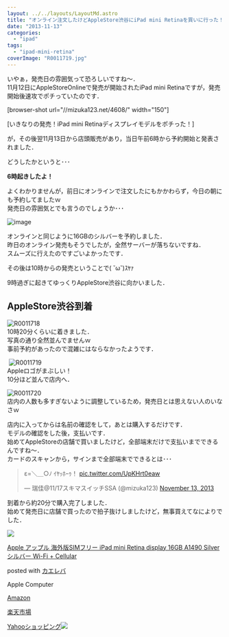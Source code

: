 ```yaml
---
layout: ../../layouts/LayoutMd.astro
title: "オンライン注文したけどAppleStore渋谷にiPad mini Retinaを買いに行った！"
date: "2013-11-13"
categories: 
  - "ipad"
tags: 
  - "ipad-mini-retina"
coverImage: "R0011719.jpg"
---
```


いやぁ，発売日の雰囲気って恐ろしいですね～．  
11月12日にAppleStoreOnlineで発売が開始されたiPad mini Retinaですが，発売開始後速攻でポチっていたのです．

\[browser-shot url="//mizuka123.net/4608/" width="150"\]

[いきなりの発売！iPad mini Retinaディスプレイモデルをポチった！]

が，その後翌11月13日から店頭販売があり，当日午前6時から予約開始と発表されました．

どうしたかというと･･･

**6時起きしたよ！**

よくわかりませんが，前日にオンラインで注文したにもかかわらず，今日の朝にも予約してましたｗ  
発売日の雰囲気とでも言うのでしょうか･･･

![image](/archive/images/image10.png "image")

オンラインと同じように16GBのシルバーを予約しました．  
昨日のオンライン発売もそうでしたが，全然サーバーが落ちないですね．  
スムーズに行えたのですごいよかったです．

その後は10時からの発売ということで( ˘ω˘)ｽﾔｧ

9時過ぎに起きてゆっくりAppleStore渋谷に向かいました．

## AppleStore渋谷到着

![R0011718](/archive/images/R0011718.jpg "R0011718")  
10時20分くらいに着きました．  
写真の通り全然並んでませんｗ  
事前予約があったので混雑にはならなかったようです．

 ![R0011719](/archive/images/R0011719.jpg "R0011719")  
Appleロゴがまぶしい！  
10分ほど並んで店内へ．

![R0011720](/archive/images/R0011720.jpg "R0011720")  
店内の人数も多すぎないように調整しているため，発売日とは思えない人のいなさｗ

店内に入ってからは名前の確認をして，あとは購入するだけです．  
モデルの確認をした後，支払いです．  
始めてAppleStoreの店舗で買いましたけど，全部端末だけで支払いまでできるんですね～．  
カードのスキャンから，サインまで全部端末でできるとは･･･

<blockquote class="twitter-tweet"><p>ε=＼＿○ﾉ ｲﾔｯﾎｰｩ！ <a href="http://t.co/UpKHrt0eaw">pic.twitter.com/UpKHrt0eaw</a></p><p>— 瑞佳@11/17スキマスイッチSSA (@mizuka123) <a href="https://twitter.com/mizuka123/statuses/400438226764042240">November 13, 2013</a></p></blockquote>
<script charset="utf-8" type="text/javascript" src="//platform.twitter.com/widgets.js" async></script>

到着から約20分で購入完了しました．  
始めて発売日に店舗で買ったので拍子抜けしましたけど，無事買えてなによりでした．

[![](/archive/images/51X7UWYmLQL._SL160_.jpg)](https://www.amazon.co.jp/exec/obidos/ASIN/B00G6I6NYW/mizuka123-22/ref=nosim/)

[Apple アップル 海外版SIMフリー iPad mini Retina display 16GB A1490 Silver シルバー Wi-Fi + Cellular](https://www.amazon.co.jp/exec/obidos/ASIN/B00G6I6NYW/mizuka123-22/ref=nosim/)

posted with [カエレバ](http://kaereba.com)

Apple Computer

[Amazon](http://www.amazon.co.jp/gp/search?keywords=A1490&__mk_ja_JP=%83J%83%5E%83J%83i&tag=mizuka123-22 "アマゾン")

[楽天市場](http://hb.afl.rakuten.co.jp/hgc/032b53ee.4b34c5ee.0f4a541e.f440145e/?pc=http%3A%2F%2Fsearch.rakuten.co.jp%2Fsearch%2Fmall%2FA1490%2F-%2Ff.1-p.1-s.1-sf.0-st.A-v.2%3Fx%3D0%26scid%3Daf_ich_link_urltxt%26m%3Dhttp%3A%2F%2Fm.rakuten.co.jp%2F "楽天市場")

[Yahooショッピング![](//ad.jp.ap.valuecommerce.com/servlet/gifbanner?sid=3066752&pid=881990642)](//ck.jp.ap.valuecommerce.com/servlet/referral?sid=3066752&pid=881990642&vc_url=http%3A%2F%2Fshopping.search.yahoo.co.jp%2Fsearch%3FuIv%3Don%26ei%3DUTF-8%26tab_ex%3Dcommerce%26slider%3D0%26va%3DA1490 "Yahooショッピング")
